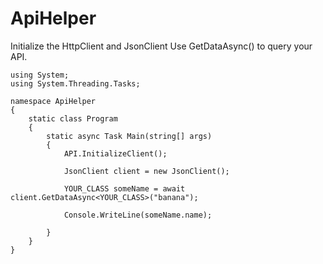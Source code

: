 # ApiHelper

Initialize the HttpClient and JsonClient
Use GetDataAsync() to query your API.

```
using System;
using System.Threading.Tasks;

namespace ApiHelper
{
    static class Program
    {
        static async Task Main(string[] args)
        {
            API.InitializeClient();

            JsonClient client = new JsonClient();

            YOUR_CLASS someName = await client.GetDataAsync<YOUR_CLASS>("banana");

            Console.WriteLine(someName.name);

        }
    }
}

```
